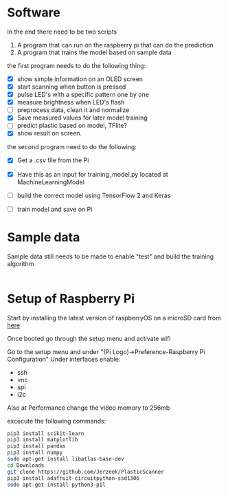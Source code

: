 # Software
In the end there need to be two scripts
1. A program that can run on the raspberry pi that can do the prediction
2. A program that trains the model based on sample data

the first program needs to do the following thing:

- [x] show simple information on an OLED screen
- [x] start scanning when button is pressed
- [x] pulse LED's with a specific pattern one by one
- [x] measure brightness when LED's flash
- [ ] preprocess data, clean it and normalize
- [x] Save measured values for later model training
- [ ] predict plastic based on model, TFlite?
- [x] show result on screen.

the second program need to do the following:
- [x] Get a .csv file from the Pi
- [x] Have this as an input for training_model.py located at MachineLearningModel
- [ ] build the correct model using TensorFlow 2 and Keras 
- [ ] train model and save on Pi



# Sample data
Sample data still needs to be made to enable "test" and build the training algorithm 
</br>
</br>


# Setup of Raspberry Pi

Start by installing the latest version of raspberryOS on a microSD card from [here](https://www.raspberrypi.org/software/)

Once booted go through the setup menu and activate wifi

Go to the setup menu and under "(Pi Logo)->Preference-Raspberry Pi Configuration" 
Under interfaces enable:
- ssh
- vnc 
- spi
- i2c

Also at Performance change the video memory to 256mb

excecute the following commands:
```bash
pip3 install scikit-learn
pip3 install matplotlib
pip3 install pandas
pip3 install numpy
sudo apt-get install libatlas-base-dev
cd Downloads
git clone https://github.com/Jerzeek/PlasticScanner
pip3 install adafruit-circuitpython-ssd1306
sudo apt-get install python3-pil


```
